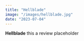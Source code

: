 ```yaml
---
title: "Hellblade"
image: "/images/hellblade.jpg"
date: "2023-07-04"
---
```


__Hellblade__ this a review placeholder